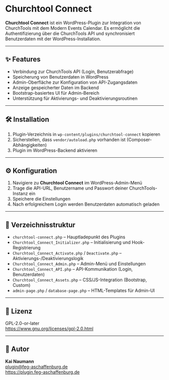 # Churchtool Connect

**Churchtool Connect** ist ein WordPress-Plugin zur Integration von ChurchTools mit dem Modern Events Calendar. Es ermöglicht die Authentifizierung über die ChurchTools API und synchronisiert Benutzerdaten mit der WordPress-Installation.

---

## ✨ Features

- Verbindung zur ChurchTools API (Login, Benutzerabfrage)
- Speicherung von Benutzerdaten in WordPress
- Admin-Oberfläche zur Konfiguration von API-Zugangsdaten
- Anzeige gespeicherter Daten im Backend
- Bootstrap-basiertes UI für Admin-Bereich
- Unterstützung für Aktivierungs- und Deaktivierungsroutinen

---

## 🛠️ Installation

1. Plugin-Verzeichnis in `wp-content/plugins/churchtool-connect` kopieren
2. Sicherstellen, dass `vendor/autoload.php` vorhanden ist (Composer-Abhängigkeiten)
3. Plugin im WordPress-Backend aktivieren

---

## ⚙️ Konfiguration

1. Navigiere zu **Churchtool Connect** im WordPress-Admin-Menü
2. Trage die API-URL, Benutzername und Passwort deiner ChurchTools-Instanz ein
3. Speichere die Einstellungen
4. Nach erfolgreichem Login werden Benutzerdaten automatisch geladen

---

## 📁 Verzeichnisstruktur

- `churchtool-connect.php` – Hauptladepunkt des Plugins
- `Churchtool_Connect_Initializer.php` – Initialisierung und Hook-Registrierung
- `Churchtool_Connect_Activate.php` / `Deactivate.php` – Aktivierungs-/Deaktivierungslogik
- `Churchtool_Connect_Admin.php` – Admin-Menü und Einstellungen
- `Churchtool_Connect_API.php` – API-Kommunikation (Login, Benutzerdaten)
- `Churchtool_Connect_Assets.php` – CSS/JS-Integration (Bootstrap, Custom)
- `admin-page.php` / `database-page.php` – HTML-Templates für Admin-UI

---

## 📜 Lizenz

GPL-2.0-or-later  
https://www.gnu.org/licenses/gpl-2.0.html

---

## 👤 Autor

**Kai Naumann**  
plugin@feg-aschaffenburg.de  
https://plugin.feg-aschaffenburg.de

